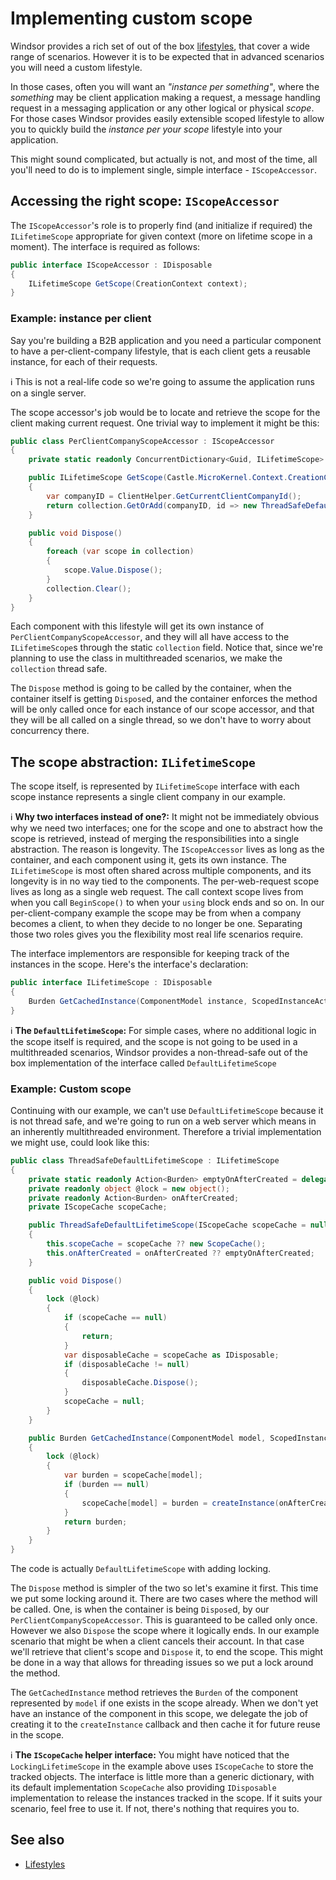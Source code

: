 # Implementing custom scope

Windsor provides a rich set of out of the box [lifestyles](lifestyles.md), that cover a wide range of scenarios. However
it is to be expected that in advanced scenarios you will need a custom lifestyle.

In those cases, often you will want an *"instance per something"*, where the *something* may be client application
making a request, a message handling request in a messaging application or any other logical or physical *scope*. For
those cases Windsor provides easily extensible scoped lifestyle to allow you to quickly build the *instance per your
scope* lifestyle into your application.

This might sound complicated, but actually is not, and most of the time, all you'll need to do is to implement single,
simple interface - `IScopeAccessor`.

## Accessing the right scope: `IScopeAccessor`

The `IScopeAccessor`'s role is to properly find (and initialize if required) the `ILifetimeScope` appropriate for given
context (more on lifetime scope in a moment). The interface is required as follows:

```csharp
public interface IScopeAccessor : IDisposable
{
    ILifetimeScope GetScope(CreationContext context);
}
```

### Example: instance per client

Say you're building a B2B application and you need a particular component to have a per-client-company lifestyle, that
is each client gets a reusable instance, for each of their requests.

:information_source: This is not a real-life code so we're going to assume the application runs on a single server.

The scope accessor's job would be to locate and retrieve the scope for the client making current request. One trivial
way to implement it might be this:

```csharp
public class PerClientCompanyScopeAccessor : IScopeAccessor
{
    private static readonly ConcurrentDictionary<Guid, ILifetimeScope> collection = new ConcurrentDictionary<Guid, ILifetimeScope>();

    public ILifetimeScope GetScope(Castle.MicroKernel.Context.CreationContext context)
    {
        var companyID = ClientHelper.GetCurrentClientCompanyId();
        return collection.GetOrAdd(companyID, id => new ThreadSafeDefaultLifetimeScope());
    }

    public void Dispose()
    {
        foreach (var scope in collection)
        {
            scope.Value.Dispose();
        }
        collection.Clear();
    }
}
```

Each component with this lifestyle will get its own instance of `PerClientCompanyScopeAccessor`, and they will all have
access to the `ILifetimeScope`s through the static `collection` field. Notice that, since we're planning to use the
class in multithreaded scenarios, we make the `collection` thread safe.

The `Dispose` method is going to be called by the container, when the container itself is getting `Dispose`d, and the
container enforces the method will be only called once for each instance of our scope accessor, and that they will be
all called on a single thread, so we don't have to worry about concurrency there.

## The scope abstraction: `ILifetimeScope`

The scope itself, is represented by `ILifetimeScope` interface with each scope instance represents a single client
company in our example.

:information_source: **Why two interfaces instead of one?:** It might not be immediately obvious why we need two
interfaces; one for the scope and one to abstract how the scope is retrieved, instead of merging the responsibilities
into a single abstraction. The reason is longevity. The `IScopeAccessor` lives as long as the container, and each
component using it, gets its own instance.
The `ILifetimeScope` is most often shared across multiple components, and its longevity is in no way tied to the
components. The per-web-request scope lives as long as a single web request. The call context scope lives from when you
call `BeginScope()` to when your `using` block ends and so on. In our per-client-company example the scope may be from
when a company becomes a client, to when they decide to no longer be one. Separating those two roles gives you the
flexibility most real life scenarios require.

The interface implementors are responsible for keeping track of the instances in the scope. Here's the interface's
declaration:

```csharp
public interface ILifetimeScope : IDisposable
{
    Burden GetCachedInstance(ComponentModel instance, ScopedInstanceActivationCallback createInstance);
}
```

:information_source: **The `DefaultLifetimeScope`:** For simple cases, where no additional logic in the scope itself is
required, and the scope is not going to be used in a multithreaded scenarios, Windsor provides a non-thread-safe out of
the box implementation of the interface called `DefaultLifetimeScope`

### Example: Custom scope

Continuing with our example, we can't use `DefaultLifetimeScope` because it is not thread safe, and we're going to run
on a web server which means in an inherently multithreaded environment. Therefore a trivial implementation we might use,
could look like this:

```csharp
public class ThreadSafeDefaultLifetimeScope : ILifetimeScope
{
    private static readonly Action<Burden> emptyOnAfterCreated = delegate { };
    private readonly object @lock = new object();
    private readonly Action<Burden> onAfterCreated;
    private IScopeCache scopeCache;

    public ThreadSafeDefaultLifetimeScope(IScopeCache scopeCache = null, Action<Burden> onAfterCreated = null)
    {
        this.scopeCache = scopeCache ?? new ScopeCache();
        this.onAfterCreated = onAfterCreated ?? emptyOnAfterCreated;
    }

    public void Dispose()
    {
        lock (@lock)
        {
            if (scopeCache == null)
            {
                return;
            }
            var disposableCache = scopeCache as IDisposable;
            if (disposableCache != null)
            {
                disposableCache.Dispose();
            }
            scopeCache = null;
        }
    }

    public Burden GetCachedInstance(ComponentModel model, ScopedInstanceActivationCallback createInstance)
    {
        lock (@lock)
        {
            var burden = scopeCache[model];
            if (burden == null)
            {
                scopeCache[model] = burden = createInstance(onAfterCreated);
            }
            return burden;
        }
    }
}
```

The code is actually `DefaultLifetimeScope` with adding locking.

The `Dispose` method is simpler of the two so let's examine it first. This time we put some locking around it. There are
two cases where the method will be called. One, is when the container is being `Dispose`d, by our
`PerClientCompanyScopeAccessor`. This is guaranteed to be called only once. However we also `Dispose` the scope where it
logically ends. In our example scenario that might be when a client cancels their account. In that case we'll retrieve
that client's scope and `Dispose` it, to end the scope. This might be done in a way that allows for threading issues so
we put a lock around the method.

The `GetCachedInstance` method retrieves the `Burden` of the component represented by `model` if one exists in the scope
already. When we don't yet have an instance of the component in this scope, we delegate the job of creating it to the
`createInstance` callback and then cache it for future reuse in the scope.

:information_source: **The `IScopeCache` helper interface:** You might have noticed that the `LockingLifetimeScope` in
the example above uses `IScopeCache` to store the tracked objects. The interface is little more than a generic
dictionary, with its default implementation `ScopeCache` also providing `IDisposable` implementation to release the
instances tracked in the scope. If it suits your scenario, feel free to use it. If not, there's nothing that requires
you to.

## See also

* [Lifestyles](lifestyles.md)